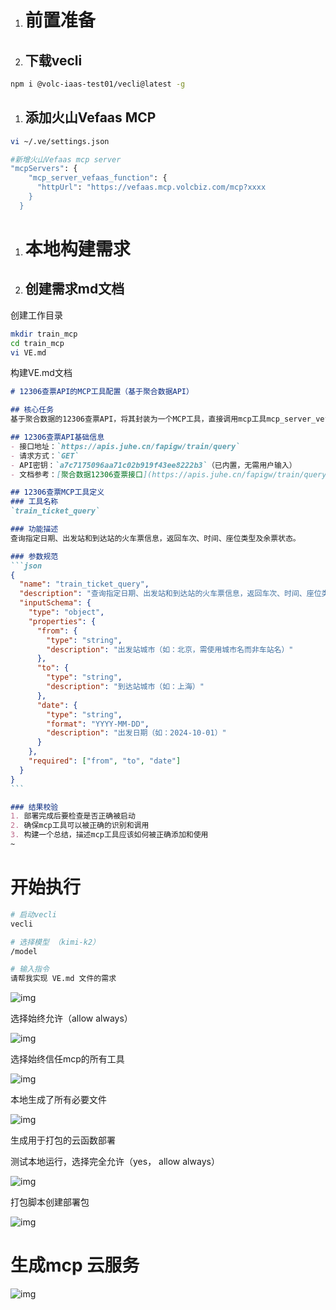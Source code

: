 1. # 前置准备

1. ## 下载vecli

```Bash
npm i @volc-iaas-test01/vecli@latest -g
```

1. ## 添加火山Vefaas MCP

```Bash
vi ~/.ve/settings.json

#新增火山Vefaas mcp server
"mcpServers": {
    "mcp_server_vefaas_function": {
      "httpUrl": "https://vefaas.mcp.volcbiz.com/mcp?xxxx
    }
  }
```

1. # 本地构建需求

1. ## 创建需求md文档

创建工作目录

```Bash
mkdir train_mcp
cd train_mcp
vi VE.md
```

构建VE.md文档

~~~Markdown
# 12306查票API的MCP工具配置（基于聚合数据API）

## 核心任务
基于聚合数据的12306查票API，将其封装为一个MCP工具，直接调用mcp工具mcp_server_vefaas_function将产物部署部署到云平台，名称为`train_ticket_query`。产出的MCP要确保可以被正确的识别和调用。

## 12306查票API基础信息
- 接口地址：`https://apis.juhe.cn/fapigw/train/query`
- 请求方式：`GET`
- API密钥：`a7c7175096aa71c02b919f43ee8222b3`（已内置，无需用户输入）
- 文档参考：[聚合数据12306查票接口](https://apis.juhe.cn/fapigw/train/query)

## 12306查票MCP工具定义
### 工具名称
`train_ticket_query`

### 功能描述
查询指定日期、出发站和到达站的火车票信息，返回车次、时间、座位类型及余票状态。

### 参数规范
```json
{
  "name": "train_ticket_query",
  "description": "查询指定日期、出发站和到达站的火车票信息，返回车次、时间、座位类型及余票状态。",
  "inputSchema": {
    "type": "object",
    "properties": {
      "from": {
        "type": "string",
        "description": "出发站城市（如：北京，需使用城市名而非车站名）"
      },
      "to": {
        "type": "string",
        "description": "到达站城市（如：上海）"
      },
      "date": {
        "type": "string",
        "format": "YYYY-MM-DD",
        "description": "出发日期（如：2024-10-01）"
      }
    },
    "required": ["from", "to", "date"]
  }
}
```

### 结果校验
1. 部署完成后要检查是否正确被启动
2. 确保mcp工具可以被正确的识别和调用
3. 构建一个总结，描述mcp工具应该如何被正确添加和使用
~
~~~

# 开始执行

```Bash
# 启动vecli
vecli

# 选择模型 （kimi-k2）
/model

# 输入指令
请帮我实现 VE.md 文件的需求
```

![img](/demo1.png)

选择始终允许（allow always）

![img](/demo2.png)

选择始终信任mcp的所有工具

![img](/demo3.png)

本地生成了所有必要文件

![img](/demo4.png)

生成用于打包的云函数部署

测试本地运行，选择完全允许（yes， allow always）

![img](/demo5.png)

打包脚本创建部署包

![img](/demo6.png)

# 生成mcp 云服务

![img](/demo7.png)
